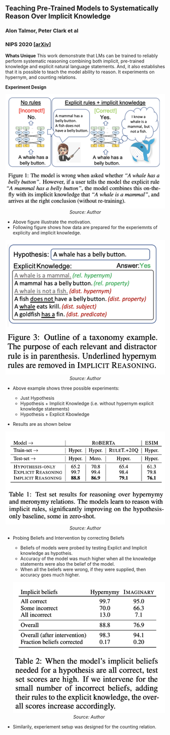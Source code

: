 ## Teaching Pre-Trained Models to Systematically Reason Over Implicit Knowledge
### Alon Talmor, Peter Clark et al
### NIPS 2020 [[arXiv](https://arxiv.org/pdf/2006.06609.pdf)]

**Whats Unique**
This work demonstrate that LMs can be trained to reliably perform systematic reasoning combining both implicit, pre-trained knowledge and explicit natural language statements. And, it also establishes that it is possible to teach the model ability to reason. It experiments on hypernym, and counting relations. 

**Experiment Design**
<p align="center">
    <img width=600 src="images/reason_implicit_knowledge_example.png">
    <em>Source: Author</em>
    </p>

* Above figure illustrate the motivation. 
* Following figure shows how data are prepared for the experiemnts of explicity and implicit knowledge.
<p align="center">
    <img width=600 src="images/reason_implicit_knowledge_taxonomy_example.png">
    <em>Source: Author</em>
    </p>
    
* Above example shows three possible experiments:
    * Just Hypothesis
    * Hypothesis + Implicit Knowledge (i.e. without hypernym explicit knowledge statements)
    * Hypothesis + Explicit Kbowledge

* Results are as shown below 
<p align="center">
    <img width=600 src="images/reason_implicit_knowledge_taxonomy_results.png">
    <em>Source: Author</em>
    </p>

* Probing Beliefs and Intervention by correcting Beliefs
    * Beliefs of models were probed by testing Explict and Implicit knowledge as hypotheis.
    * Accuracy of the model was much higher when all the knowledge statements were also the belief of the model.
    * When all the beliefs were wrong, if they were supplied, then accuracy goes much higher.
    <p align="center">
    <img width=600 src="images/reason_implicit_knowledge_taxonomy_probing_beliefs_intervention.png">
    <em>Source: Author</em>
    </p>

* Similarily, experiement setup was designed for the counting relation.


